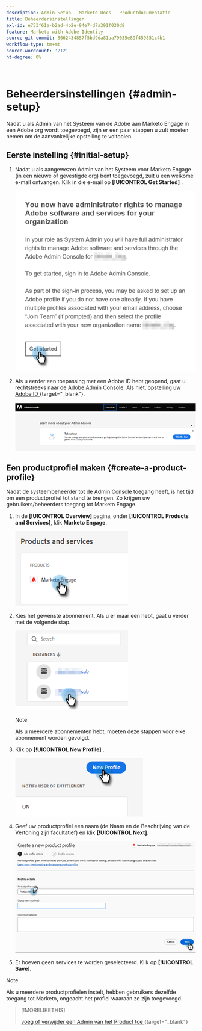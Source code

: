```yaml
---
description: Admin Setup - Marketo Docs - Productdocumentatie
title: Beheerdersinstellingen
exl-id: e753f61a-b2ad-4b2e-94e7-d7a391f030d8
feature: Marketo with Adobe Identity
source-git-commit: 8062434857f5bd9da81aa79035e89f459851c4b1
workflow-type: tm+mt
source-wordcount: '212'
ht-degree: 0%

---
```


# Beheerdersinstellingen {#admin-setup}

Nadat u als Admin van het Systeem van de Adobe aan Marketo Engage in een Adobe org wordt toegevoegd, zijn er een paar stappen u zult moeten nemen om de aanvankelijke opstelling te voltooien.

## Eerste instelling {#initial-setup}

1. Nadat u als aangewezen Admin van het Systeem voor Marketo Engage (in een nieuwe of gevestigde org) bent toegevoegd, zult u een welkome e-mail ontvangen. Klik in die e-mail op **[!UICONTROL Get Started]** .

   ![](assets/admin-setup-1.png)

1. Als u eerder een toepassing met een Adobe ID hebt geopend, gaat u rechtstreeks naar de Adobe Admin Console. Als niet, [ opstelling uw Adobe ID ](https://helpx.adobe.com/manage-account/using/create-update-adobe-id.html) {target="_blank"}.

   ![](assets/admin-setup-2.png)

## Een productprofiel maken {#create-a-product-profile}

Nadat de systeembeheerder tot de Admin Console toegang heeft, is het tijd om een productprofiel tot stand te brengen. Zo krijgen uw gebruikers/beheerders toegang tot Marketo Engage.

1. In de **[!UICONTROL Overview]** pagina, onder **[!UICONTROL Products and Services]**, klik **Marketo Engage**.

   ![](assets/admin-setup-3.png)

1. Kies het gewenste abonnement. Als u er maar een hebt, gaat u verder met de volgende stap.

   ![](assets/admin-setup-4.png)

   >[!NOTE]
   >
   >Als u meerdere abonnementen hebt, moeten deze stappen voor elke abonnement worden gevolgd.

1. Klik op **[!UICONTROL New Profile]** .

   ![](assets/admin-setup-5.png)

1. Geef uw productprofiel een naam (de Naam en de Beschrijving van de Vertoning zijn facultatief) en klik **[!UICONTROL Next]**.

   ![](assets/admin-setup-6.png)

1. Er hoeven geen services te worden geselecteerd. Klik op **[!UICONTROL Save]**.

>[!NOTE]
>
>Als u meerdere productprofielen instelt, hebben gebruikers dezelfde toegang tot Marketo, ongeacht het profiel waaraan ze zijn toegevoegd.

>[!MORELIKETHIS]
>
>[ voeg of verwijder een Admin van het Product toe ](/help/marketo/product-docs/administration/marketo-with-adobe-identity/add-or-remove-a-product-admin.md){target="_blank"}
